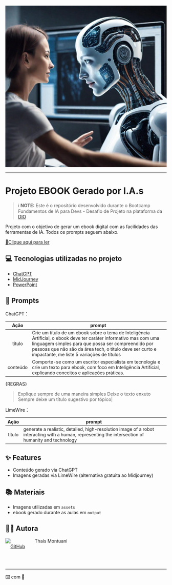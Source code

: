 


<p align="center">

<img src="assets\img capa_LimeWire AI Studio Asset.jpg" alt="Made with Bash"></p>

-------




# Projeto EBOOK Gerado por I.A.s


 > ℹ️ **NOTE:** Este é o repositório desenvolvido durante o Bootcamp Fundamentos de IA para Devs - Desafio de Projeto na plataforma da [DIO](https://dio.me)

Projeto com o objetivo de gerar um ebook digital com as facilidades das ferramentas de IA. Todos os prompts seguem abaixo.

<a href="https://github.com/felipeAguiarCode/prompts-recipe-to-create-a-ebook/blob/main/output/ebook%20-%20css%20jedi%20output.pdf" title="View PDF now"> 📕Clique aqui para ler</a>

## 💻 Tecnologias utilizadas no projeto

- [ChatGPT](https://chat.openai.com/) 
- [MidJourney](https://www.midjourney.com/app/)
- [PowerPoint](https://www.microsoft.com/en/microsoft-365/powerpoint)

## 🧠 Prompts


ChatGPT：

|   Ação   | prompt                                                                                                                                                                                                                                                                         |
| :------: | ------------------------------------------------------------------------------------------------------------------------------------------------------------------------------------------------------------------------------------------------------------------------------ |
|  título  | Crie um título de um ebook sobre o tema de Inteligência Artificial, o ebook deve ter caráter informativo mas com uma linguagem simples para que possa ser compreendido por pessoas que não são da área tech, o título deve ser curto e impactante, me liste 5 variações de títulos                                                        |
| conteúdo | Comporte-se como um escritor especialista em tecnologia e crie um texto para ebook, com foco em Inteligência Artificial, explicando conceitos e aplicações práticas. 
{REGRAS} 
>Explique sempre de uma maneira simples 
>Deixe o texto enxuto
>Sempre deixe um título sugestivo por tópico|


LimeWire：

|  Ação  | prompt                                                                                 |
| :----: | -------------------------------------------------------------------------------------- |
| título | generate a realistic, detailed, high-resolution image of a robot interacting with a human, representing the intersection of humanity and technology |

## ✨ Features

- Conteúdo gerado via ChatGPT
- Imagens geradas via LimeWire (alternativa gratuita ao Midjourney)

## 📚 Materiais

- Imagens utilizadas em `assets`
- ebook gerado durante as aulas em `output`



## 👨‍💻 Autora

<p>
    <img 
      align=left 
      margin=10 
      width=80 
      src="https://avatars.githubusercontent.com/u/168146833?v=4"
    />
    <p>&nbsp&nbsp&nbspThaís Montuani<br>
    &nbsp&nbsp&nbsp
    <a href="https://github.com/tmontuani">
    GitHub</a></p>
</p>
<br/><br/>
<p>

---

⌨️ com 💜 